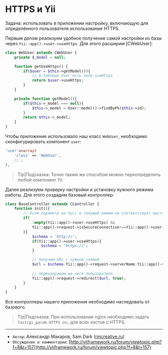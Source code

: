 HTTPS и Yii
===========

Задача: использовать в приложении настройку, включающую для определённого
пользователя использование HTTPS.

Первым делом реализуем удобное получение самой настройки из базы через
`Yii::app()->user->useHttps`. Для этого расширим [CWebUser]:
```php
class WebUser extends CWebUser {
    private $_model = null;

    function getUseHttps() {
        if($user = $this->getModel()){
            // в таблице User есть поле useHttps
            return $user->useHttps;
        }
    }

    private function getModel(){
        if($this->_model === null){
            $this->_model = User::model()->findByPk($this->id);
        }
        return $this->_model;
    }
}
```

Чтобы приложение использовало наш класс `WebUser`, необходимо сконфигурировать
компонент `user`:

```php
'user'=>array(
    'class' => 'WebUser',
    // …
),
```

> Tip|Подсказка: Точно таким же способом можно переопределить любой компонент Yii.

Далее реализуем проверку настройки и установку нужного режима работы. Для этого
создадим базовый контроллер:

```php
class BaseController extends CController {
	function init(){
        // Если параметр не пуст и текущий режим не соответствует выставленному в настройках
        if(
            !empty(Yii::app()->user->useHttps) &&
            Yii::app()->request->isSecureConnection!==Yii::app()->user->useHttps
        ){
			$schema = 'http://';
			if(Yii::app()->user->useHttps){
				$schema = 'https://';
			}

            // получим URL с нужной схемой
			$url = $schema.Yii::app()->request->serverName.Yii::app()->request->url;
			
            // перенаправим на него пользователя
			Yii::app()->request->redirect($url, true);
		}
	}
}
```

Все контроллеры нашего приложения необходимо наследовать от базового.

> Tip|Подсказка: При использовании nginx необходимо задать
`fastcgi_param HTTPS on;` для всех хостов с HTTPS.

---
  - `Автор`: Александр Макаров, Sam Dark ([rmcreative.ru](http://rmcreative.ru/))
  - `Обсуждение и комментарии`: [http://yiiframework.ru/forum/viewtopic.php?f=8&t=157](http://yiiframework.ru/forum/viewtopic.php?f=8&t=157)
